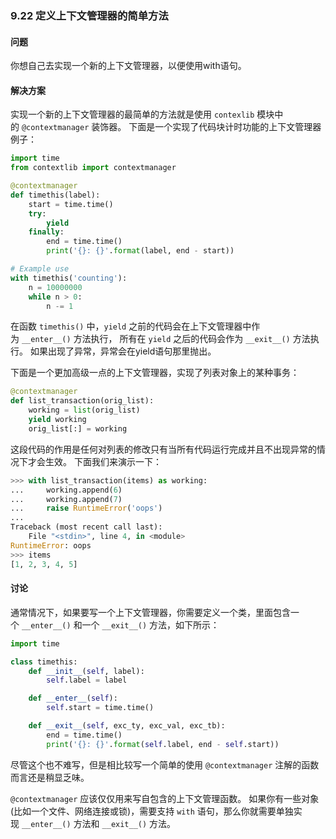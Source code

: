 ### 9.22 定义上下文管理器的简单方法

#### 问题

你想自己去实现一个新的上下文管理器，以便使用with语句。

#### 解决方案

实现一个新的上下文管理器的最简单的方法就是使用 `contexlib` 模块中的 `@contextmanager` 装饰器。 下面是一个实现了代码块计时功能的上下文管理器例子：

```python
import time
from contextlib import contextmanager

@contextmanager
def timethis(label):
    start = time.time()
    try:
        yield
    finally:
        end = time.time()
        print('{}: {}'.format(label, end - start))

# Example use
with timethis('counting'):
    n = 10000000
    while n > 0:
        n -= 1
```

在函数 `timethis()` 中，`yield` 之前的代码会在上下文管理器中作为 `__enter__()` 方法执行， 所有在 `yield` 之后的代码会作为 `__exit__()` 方法执行。 如果出现了异常，异常会在yield语句那里抛出。

下面是一个更加高级一点的上下文管理器，实现了列表对象上的某种事务：

```python
@contextmanager
def list_transaction(orig_list):
    working = list(orig_list)
    yield working
    orig_list[:] = working
```

这段代码的作用是任何对列表的修改只有当所有代码运行完成并且不出现异常的情况下才会生效。 下面我们来演示一下：

```python
>>> with list_transaction(items) as working:
...     working.append(6)
...     working.append(7)
...     raise RuntimeError('oops')
...
Traceback (most recent call last):
    File "<stdin>", line 4, in <module>
RuntimeError: oops
>>> items
[1, 2, 3, 4, 5]
```

#### 讨论

通常情况下，如果要写一个上下文管理器，你需要定义一个类，里面包含一个 `__enter__()` 和一个 `__exit__()` 方法，如下所示：

```python
import time

class timethis:
    def __init__(self, label):
        self.label = label

    def __enter__(self):
        self.start = time.time()

    def __exit__(self, exc_ty, exc_val, exc_tb):
        end = time.time()
        print('{}: {}'.format(self.label, end - self.start))
```

尽管这个也不难写，但是相比较写一个简单的使用 `@contextmanager` 注解的函数而言还是稍显乏味。

`@contextmanager` 应该仅仅用来写自包含的上下文管理函数。 如果你有一些对象(比如一个文件、网络连接或锁)，需要支持 `with` 语句，那么你就需要单独实现 `__enter__()` 方法和 `__exit__()` 方法。